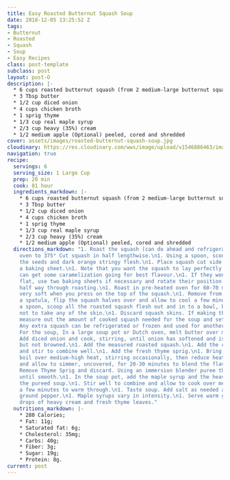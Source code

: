 ```yaml
---
title: Easy Roasted Butternut Squash Soup
date: 2018-12-05 13:25:52 Z
tags:
- Butternut
- Roasted
- Squash
- Soup
- Easy Recipes
class: post-template
subclass: post
layout: post-O
description: |-
  * 6 cups roasted butternut squash (from 2 medium-large butternut squash)
  * 3 Tbsp butter
  * 1/2 cup diced onion
  * 4 cups chicken broth
  * 1 sprig thyme
  * 1/3 cup real maple syrup
  * 2/3 cup heavy (35%) cream
  * 1/2 medium apple (Optional) peeled, cored and shredded
cover: assets/images/roasted-butternut-squash-soup.jpg
cloudinary: https://res.cloudinary.com/wws/image/upload/v1546886463/images/roasted-butternut-squash-soup.jpg
navigation: true
recipe:
  servings: 6
  serving_size: 1 Large Cup
  prep: 20 min
  cook: 01 hour
  ingredients_markdown: |-
    * 6 cups roasted butternut squash (from 2 medium-large butternut squash)
    * 3 Tbsp butter
    * 1/2 cup diced onion
    * 4 cups chicken broth
    * 1 sprig thyme
    * 1/3 cup real maple syrup
    * 2/3 cup heavy (35%) cream
    * 1/2 medium apple (Optional) peeled, cored and shredded
  directions_markdown: "1. Roast the squash (can do ahead and refrigerate), Preheat
    oven to 375° Cut squash in half lengthwise.\n1. Using a spoon, scoop out and discard
    the seeds and dark orange stringy flesh.\n1. Place squash cut side down on to
    a baking sheet.\n1. Note that you want the squash to lay perfectly flat, so you
    can get some caramelization going for best flavour.\n1. If they won't all lay
    flat, use two baking sheets if necessary and rotate their position in the oven
    half way through roasting.\n1. Roast in pre-heated oven for 60-70 minutes or until
    very soft when you press on the top of the squash.\n1. Remove from oven and using
    a spatula, flip the squash halves over and allow to cool a few minutes.\n1. Using
    a spoon, scoop all the roasted squash flesh out and in to a bowl, being careful
    not to take any of the skin.\n1. Discard squash skins. If making the soup immediately,
    measure out the amount of cooked squash needed for the soup and set aside.\n1.
    Any extra squash can be refrigerated or frozen and used for another purpose. \n1.
    For the soup, In a large soup pot or Dutch oven, melt butter over medium heat.\n1.
    Add diced onion and cook, stirring, until onion has softened and is translucent,
    but not browned.\n1. Add the measured roasted squash.\n1. Add the chicken broth
    and stir to combine well.\n1. Add the fresh thyme sprig.\n1. Bring to a light
    boil over medium-high heat, stirring occasionally, then reduce heat to medium-low
    and allow to simmer, uncovered, for 20-30 minutes to blend the flavours. \n1.
    Remove Thyme Sprig and discard. Using an immersion blender puree the soup well
    until smooth.\n1. In the soup pot, add the maple syrup and the heavy cream to
    the pureed soup.\n1. Stir well to combine and allow to cook over medium-low heat
    a few minutes to warm through.\n1. Taste soup. Add salt as needed and some freshly
    ground pepper.\n1. Maple syrups vary in intensity.\n1. Serve warm garnished with
    drops of heavy cream and fresh thyme leaves."
  nutritions_markdown: |-
    * 280 Calories;
    * Fat: 11g;
    * Saturated fat: 6g;
    * Cholesterol: 35mg;
    * Carbs: 40g;
    * Fiber: 3g;
    * Sugar: 19g;
    * Protein: 8g.
current: post
---
```


